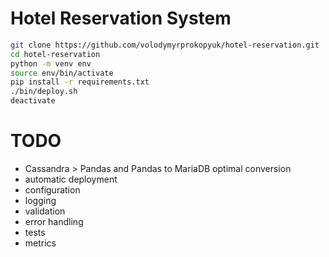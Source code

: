# Hotel Reservation System

```bash
git clone https://github.com/volodymyrprokopyuk/hotel-reservation.git
cd hotel-reservation
python -m venv env
source env/bin/activate
pip install -r requirements.txt
./bin/deploy.sh
deactivate
```

# TODO

- Cassandra > Pandas and Pandas to MariaDB optimal conversion
- automatic deployment
- configuration
- logging
- validation
- error handling
- tests
- metrics
